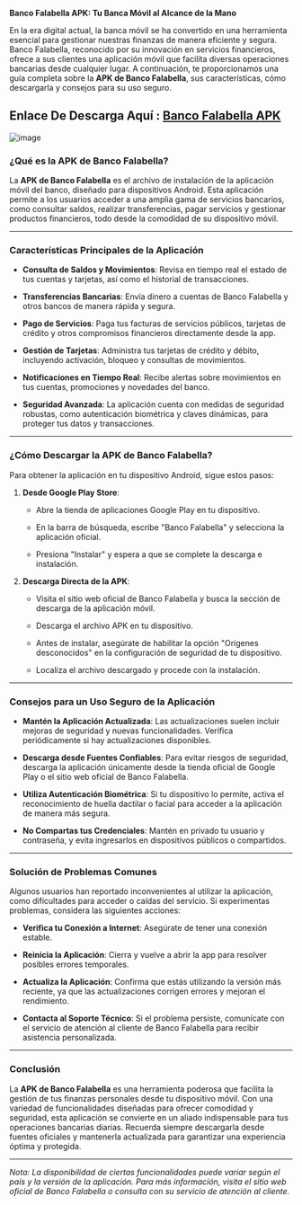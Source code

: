 **Banco Falabella APK: Tu Banca Móvil al Alcance de la Mano**

En la era digital actual, la banca móvil se ha convertido en una herramienta esencial para gestionar nuestras finanzas de manera eficiente y segura. Banco Falabella, reconocido por su innovación en servicios financieros, ofrece a sus clientes una aplicación móvil que facilita diversas operaciones bancarias desde cualquier lugar. A continuación, te proporcionamos una guía completa sobre la **APK de Banco Falabella**, sus características, cómo descargarla y consejos para su uso seguro.

## Enlace De Descarga Aquí : [Banco Falabella APK](https://tinyurl.com/nhh6rjw2)

![image](https://github.com/user-attachments/assets/59d58a91-dfdc-42bd-824f-2a9d355cc740)

### ¿Qué es la APK de Banco Falabella?

La **APK de Banco Falabella** es el archivo de instalación de la aplicación móvil del banco, diseñado para dispositivos Android. Esta aplicación permite a los usuarios acceder a una amplia gama de servicios bancarios, como consultar saldos, realizar transferencias, pagar servicios y gestionar productos financieros, todo desde la comodidad de su dispositivo móvil.

---

### Características Principales de la Aplicación

- **Consulta de Saldos y Movimientos**: Revisa en tiempo real el estado de tus cuentas y tarjetas, así como el historial de transacciones.

- **Transferencias Bancarias**: Envía dinero a cuentas de Banco Falabella y otros bancos de manera rápida y segura.

- **Pago de Servicios**: Paga tus facturas de servicios públicos, tarjetas de crédito y otros compromisos financieros directamente desde la app.

- **Gestión de Tarjetas**: Administra tus tarjetas de crédito y débito, incluyendo activación, bloqueo y consultas de movimientos.

- **Notificaciones en Tiempo Real**: Recibe alertas sobre movimientos en tus cuentas, promociones y novedades del banco.

- **Seguridad Avanzada**: La aplicación cuenta con medidas de seguridad robustas, como autenticación biométrica y claves dinámicas, para proteger tus datos y transacciones.

---

### ¿Cómo Descargar la APK de Banco Falabella?

Para obtener la aplicación en tu dispositivo Android, sigue estos pasos:

1. **Desde Google Play Store**:

   - Abre la tienda de aplicaciones Google Play en tu dispositivo.

   - En la barra de búsqueda, escribe "Banco Falabella" y selecciona la aplicación oficial.

   - Presiona "Instalar" y espera a que se complete la descarga e instalación.

2. **Descarga Directa de la APK**:

   - Visita el sitio web oficial de Banco Falabella y busca la sección de descarga de la aplicación móvil.

   - Descarga el archivo APK en tu dispositivo.

   - Antes de instalar, asegúrate de habilitar la opción "Orígenes desconocidos" en la configuración de seguridad de tu dispositivo.

   - Localiza el archivo descargado y procede con la instalación.

---

### Consejos para un Uso Seguro de la Aplicación

- **Mantén la Aplicación Actualizada**: Las actualizaciones suelen incluir mejoras de seguridad y nuevas funcionalidades. Verifica periódicamente si hay actualizaciones disponibles.

- **Descarga desde Fuentes Confiables**: Para evitar riesgos de seguridad, descarga la aplicación únicamente desde la tienda oficial de Google Play o el sitio web oficial de Banco Falabella.

- **Utiliza Autenticación Biométrica**: Si tu dispositivo lo permite, activa el reconocimiento de huella dactilar o facial para acceder a la aplicación de manera más segura.

- **No Compartas tus Credenciales**: Mantén en privado tu usuario y contraseña, y evita ingresarlos en dispositivos públicos o compartidos.

---

### Solución de Problemas Comunes

Algunos usuarios han reportado inconvenientes al utilizar la aplicación, como dificultades para acceder o caídas del servicio. Si experimentas problemas, considera las siguientes acciones:

- **Verifica tu Conexión a Internet**: Asegúrate de tener una conexión estable.

- **Reinicia la Aplicación**: Cierra y vuelve a abrir la app para resolver posibles errores temporales.

- **Actualiza la Aplicación**: Confirma que estás utilizando la versión más reciente, ya que las actualizaciones corrigen errores y mejoran el rendimiento.

- **Contacta al Soporte Técnico**: Si el problema persiste, comunícate con el servicio de atención al cliente de Banco Falabella para recibir asistencia personalizada.

---

### Conclusión

La **APK de Banco Falabella** es una herramienta poderosa que facilita la gestión de tus finanzas personales desde tu dispositivo móvil. Con una variedad de funcionalidades diseñadas para ofrecer comodidad y seguridad, esta aplicación se convierte en un aliado indispensable para tus operaciones bancarias diarias. Recuerda siempre descargarla desde fuentes oficiales y mantenerla actualizada para garantizar una experiencia óptima y protegida.

---

*Nota: La disponibilidad de ciertas funcionalidades puede variar según el país y la versión de la aplicación. Para más información, visita el sitio web oficial de Banco Falabella o consulta con su servicio de atención al cliente.* 
